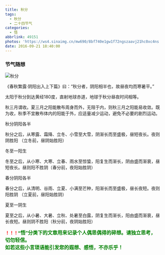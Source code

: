 ```yaml
---
title: 秋分
tags:
  - 秋分
  - 二十四节气
categories:
  - 悟
abbrlink: 49151
photos: 'https://ws4.sinaimg.cn/mw690/8bf740e1gw1f72ngszaavj21hc0xc4ns.jpg'
date: 2016-09-21 18:40:00
---
```

### 节气随想
![秋分](https://ws4.sinaimg.cn/mw690/8bf740e1gw1f72ngszaavj21hc0xc4ns.jpg)  

《春秋繁露·阴阳出入上下篇》曰：“秋分者，阴阳相半也，故昼夜均而寒暑平。”  

太阳于秋分到达黄经180度，直射地球赤道，地球于秋分昼夜时间相等。  

秋三月谓收。夏三月之阳能散布周身而外，无阻于内，则秋三月之阳能易收敛。既为收，秋季不宜散布体内的阳能于外，应适量减少运动，避免不必要的剧烈运动。

秋分阴阳各半  

秋分之后，从寒露、霜降、立冬、小雪至大雪，阴渐长而至盛极，昼短夜长。夜则阴胜阳 （立冬前，昼阴始胜阳）  

冬至一阳生  

冬至之后，从小寒、大寒、立春、雨水至惊蛰，阳复生而渐长，阴由盛而渐衰，昼短夜长。昼则阳不胜阴（春分前，夜阳始胜阴）  

春分阴阳各半  

春分之后，从清明、谷雨、立夏、小满至芒种，阳渐长而至盛极，昼长夜短。夜则阳胜阴 （立夏前，昼阳始胜阴）  

夏至一阴生  

夏至之后，从小暑、大暑、立秋、处暑至白露，阴复生而渐长，阳由盛而渐衰，昼长夜短。昼则阴不胜阳（秋分前，夜阴始胜阳） 


**<font color=red>！！！</font><font color=green face=微软雅黑 size=3>“悟”分类下的文章用来记录个人偶思偶得的碎想。请独立思考，切勿轻信。  
如若这些小言琐语能引发您的遐想、感悟，不亦乐乎！</font>**
